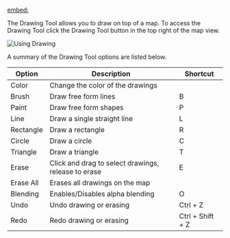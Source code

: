 [embed:](https://www.youtube.com/embed/2e07DtB-Xrc)

The Drawing Tool allows you to draw on top of a map. To access the Drawing Tool click the Drawing Tool button in the top right of the map view.

![Using Drawing](usingDrawing)

A summary of the Drawing Tool options are listed below.

| Option    | Description                                         | Shortcut         |
| --------- | --------------------------------------------------- | ---------------- |
| Color     | Change the color of the drawings                    |                  |
| Brush     | Draw free form lines                                | B                |
| Paint     | Draw free form shapes                               | P                |
| Line      | Draw a single straight line                         | L                |
| Rectangle | Draw a rectangle                                    | R                |
| Circle    | Draw a circle                                       | C                |
| Triangle  | Draw a triangle                                     | T                |
| Erase     | Click and drag to select drawings, release to erase | E                |
| Erase All | Erases all drawings on the map                      |                  |
| Blending  | Enables/Disables alpha blending                     | O                |
| Undo      | Undo drawing or erasing                             | Ctrl + Z         |
| Redo      | Redo drawing or erasing                             | Ctrl + Shift + Z |
